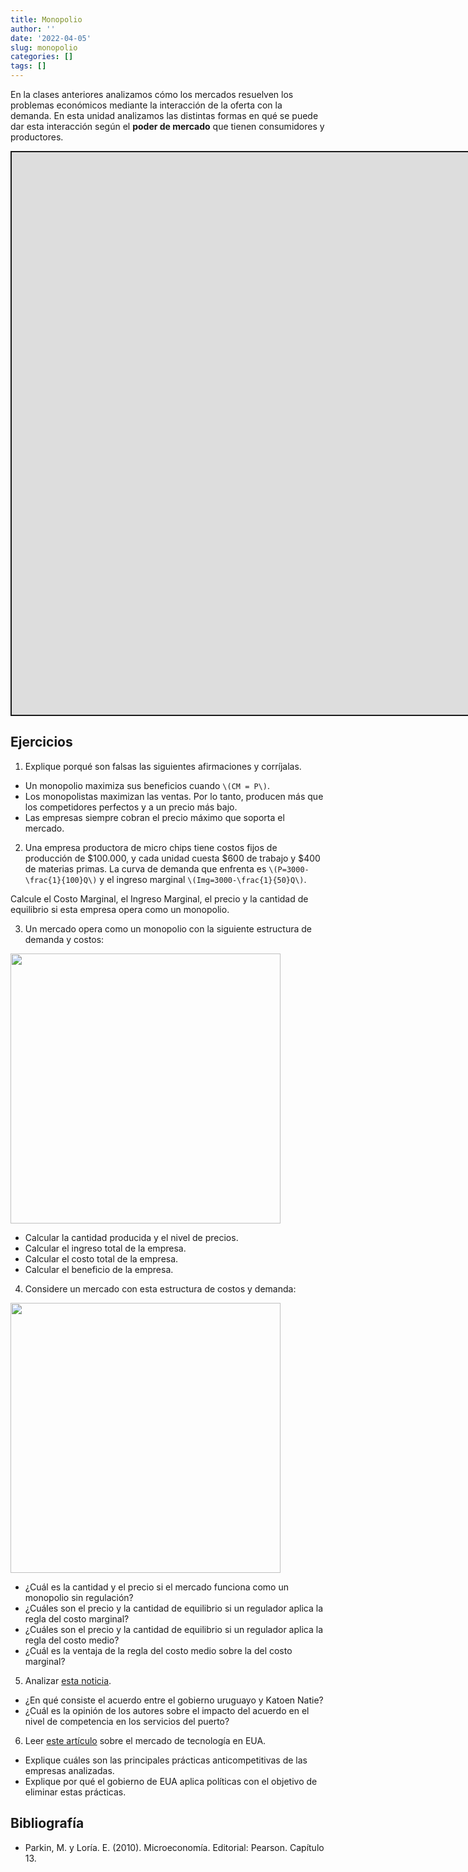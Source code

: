 ```yaml
---
title: Monopolio
author: ''
date: '2022-04-05'
slug: monopolio
categories: []
tags: []
---
```


<script src="{{< blogdown/postref >}}index_files/fitvids/fitvids.min.js"></script>
<style type="text/css">

.twitter-tweet {
  margin: 0 auto;
}

</style>

En la clases anteriores analizamos cómo los mercados resuelven los problemas económicos mediante la interacción de la oferta con la demanda. En esta unidad analizamos las distintas formas en qué se puede dar esta interacción según el **poder de mercado** que tienen consumidores y productores.

<div class="shareagain" style="min-width:300px;margin:1em auto;">
<iframe src="https://monopolio--diapos-econ.netlify.app/" width="1600" height="900" style="border:2px solid currentColor;" loading="lazy" allowfullscreen></iframe>
<script>fitvids('.shareagain', {players: 'iframe'});</script>
</div>

## Ejercicios

1.  Explique porqué son falsas las siguientes afirmaciones y corríjalas.

-   Un monopolio maximiza sus beneficios cuando `\(CM = P\)`.
-   Los monopolistas maximizan las ventas. Por lo tanto, producen más que los competidores perfectos y a un precio más bajo.
-   Las empresas siempre cobran el precio máximo que soporta el mercado.

2.  Una empresa productora de micro chips tiene costos fijos de producción de \$100.000, y cada unidad cuesta \$600 de trabajo y \$400 de materias primas. La curva de demanda que enfrenta es `\(P=3000-\frac{1}{100}Q\)` y el ingreso marginal `\(Img=3000-\frac{1}{50}Q\)`.

Calcule el Costo Marginal, el Ingreso Marginal, el precio y la cantidad de equilibrio si esta empresa opera como un monopolio.

3.  Un mercado opera como un monopolio con la siguiente estructura de demanda y costos:

<img src="{{< blogdown/postref >}}index_files/figure-html/unnamed-chunk-4-1.png" width="432" />

-   Calcular la cantidad producida y el nivel de precios.
-   Calcular el ingreso total de la empresa.
-   Calcular el costo total de la empresa.
-   Calcular el beneficio de la empresa.

4.  Considere un mercado con esta estructura de costos y demanda:

<img src="{{< blogdown/postref >}}index_files/figure-html/unnamed-chunk-5-1.png" width="432" />

-   ¿Cuál es la cantidad y el precio si el mercado funciona como un monopolio sin regulación?
-   ¿Cuáles son el precio y la cantidad de equilibrio si un regulador aplica la regla del costo marginal?
-   ¿Cuáles son el precio y la cantidad de equilibrio si un regulador aplica la regla del costo medio?
-   ¿Cuál es la ventaja de la regla del costo medio sobre la del costo marginal?

5.  Analizar [esta noticia](katoen_el_pais.pdf).

-   ¿En qué consiste el acuerdo entre el gobierno uruguayo y Katoen Natie?
-   ¿Cuál es la opinión de los autores sobre el impacto del acuerdo en el nivel de competencia en los servicios del puerto?

<!-- 6. Escuchar [esta entrevista](https://delsol.uy/notoquennada/sebastianfleitas/defensa-de-la-competencia-perdio-prestigio-en-caso-con-philip-morris-1) y contestar las siguientes preguntas: -->
<!-- -  ¿Por qué práctica anticompetitiva fue denunciada la filial uruguaya de Philip Morris? ¿En qué consiste esta práctica? ¿Cuál fue el resultado de la denuncia? -->
<!-- - ¿Qué argumentos hay a favor de que las acciones de Philip Morris son anticompetitivas? ¿Y en contra? -->
<!-- - ¿Cuál es el diagnóstico del entrevistado sobre el funcionamiento actual de la Comisión de Defensa de la Competencia? -->

6.  Leer [este artículo](https://www.vox.com/recode/2020/10/6/21505027/congress-big-tech-antitrust-report-facebook-google-amazon-apple-mark-zuckerberg-jeff-bezos-tim-cook) sobre el mercado de tecnología en EUA.

-   Explique cuáles son las principales prácticas anticompetitivas de las empresas analizadas.
-   Explique por qué el gobierno de EUA aplica políticas con el objetivo de eliminar estas prácticas.

## Bibliografía

-   Parkin, M. y Loría. E. (2010). Microeconomía. Editorial: Pearson. Capítulo 13.

